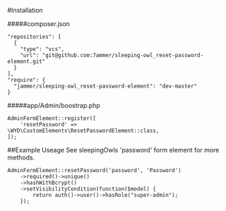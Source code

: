 #Installation

#####composer.json
```
"repositories": [
  {
    "type": "vcs",
	"url": "git@github.com:7ammer/sleeping-owl_reset-password-element.git"
  }
],
"require": {
  "jammer/sleeping-owl_reset-password-element": "dev-master"
}
```

#####app/Admin/boostrap.php
```
AdminFormElement::register([
	'resetPassword' => \WYD\CustomElements\ResetPasswordElement::class,
]);

```

##Example Useage
See sleepingOwls 'password' form element for more methods.

```
AdminFormElement::resetPassword('password', 'Password')
	->required()->unique()
	->hashWithBcrypt()
	->setVisibilityCondition(function($model) {
		return auth()->user()->hasRole("super-admin");
	});
```
